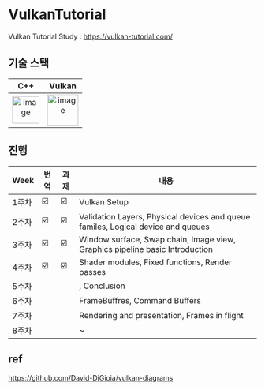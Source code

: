 # VulkanTutorial

Vulkan Tutorial Study : https://vulkan-tutorial.com/


## 기술 스택

| C++ | Vulkan |
| :--------: | :--------: |
|   <img width="55" alt="image" src="https://user-images.githubusercontent.com/16304843/182135521-cddfa5b4-48a0-4209-9e44-1f418befe6e1.png">    |   <img width="63" alt="image" src="https://user-images.githubusercontent.com/16304843/182135372-d2c89312-2ac1-4ccd-b13c-4f78ecd3203e.png">    |


## 진행

| Week | 번역 | 과제 |내용 |
| ------ | -- | -- |----------- |
| 1주차 | ☑️ | ☑️ | Vulkan Setup |
| 2주차 | ☑️ | ☑️ | Validation Layers, Physical devices and queue familes, Logical device and queues |
| 3주차 | ☑️ | ☑️ | Window surface, Swap chain, Image view, Graphics pipeline basic Introduction |
| 4주차 | ☑️ | ☑️ | Shader modules, Fixed functions, Render passes |
| 5주차 |  |  | , Conclusion |
| 6주차 |  |  | FrameBuffres, Command Buffers |
| 7주차 |  |  | Rendering and presentation, Frames in flight |
| 8주차 |  |  | ~ |



## ref

https://github.com/David-DiGioia/vulkan-diagrams
